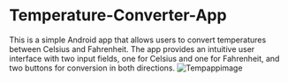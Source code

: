 # Temperature-Converter-App
This is a simple Android app that allows users to convert temperatures between Celsius and Fahrenheit. The app provides an intuitive user interface with two input fields, one for Celsius and one for Fahrenheit, and two buttons for conversion in both directions.
![Tempappimage](https://github.com/Palla007/Temperature-Converter-App/assets/104196811/bf4e4841-601c-44cb-b5fc-eff0f5808bcd)


